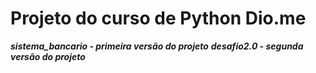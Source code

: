 # Projeto do curso de Python Dio.me
***sistema_bancario - primeira versão do projeto***
***desafio2.0 - segunda versão do projeto***

